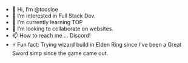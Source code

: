 - 👋 Hi, I’m @toosloe
- 👀 I’m interested in Full Stack Dev.
- 🌱 I’m currently learning TOP
- 💞️ I’m looking to collaborate on websites.
- 📫 How to reach me ... Discord!
- ⚡ Fun fact: Trying wizard build in Elden Ring since I've been a Great Sword simp since the game came out.

<!---
toosloe/toosloe is a ✨ special ✨ repository because its `README.md` (this file) appears on your GitHub profile.
You can click the Preview link to take a look at your changes.
--->
